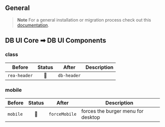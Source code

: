 <!--
SPDX-FileCopyrightText: 2025 DB Systel GmbH

SPDX-License-Identifier: Apache-2.0
-->

## General

> **Note**
> For a general installation or migration process check out this [documentation](https://www.npmjs.com/package/@db-ui/components).

## DB UI Core ➡ DB UI Components

### class

| Before       | Status | After       | Description |
| ------------ | :----: | ----------- | ----------- |
| `rea-header` |   🔁   | `db-header` |             |

### mobile

| Before   | Status | After         | Description                        |
| -------- | :----: | ------------- | ---------------------------------- |
| `mobile` |   🔁   | `forceMobile` | forces the burger menu for desktop |
